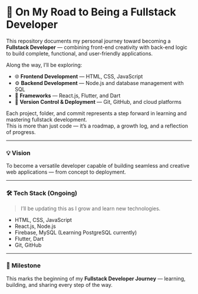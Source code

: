 # 🚀 On My Road to Being a Fullstack Developer

This repository documents my personal journey toward becoming a **Fullstack Developer** — combining front-end creativity with back-end logic to build complete, functional, and user-friendly applications.

Along the way, I’ll be exploring:

- 🌐 **Frontend Development** — HTML, CSS, JavaScript
- ⚙️ **Backend Development** — Node.js and database management with SQL
- 🧩 **Frameworks** — React.js, Flutter, and Dart 
- 🧠 **Version Control & Deployment** — Git, GitHub, and cloud platforms   

Each project, folder, and commit represents a step forward in learning and mastering fullstack development.  
This is more than just code — it’s a roadmap, a growth log, and a reflection of progress.

---

### 💡 Vision
To become a versatile developer capable of building seamless and creative web applications — from concept to deployment.

---

### 🛠 Tech Stack (Ongoing)
> I’ll be updating this as I grow and learn new technologies.

- HTML, CSS, JavaScript  
- React.js, Node.js  
- Firebase, MySQL (Learning PostgreSQL currently)
- Flutter, Dart
- Git, GitHub  

---

### 🏁 Milestone
This marks the beginning of my **Fullstack Developer Journey** — learning, building, and sharing every step of the way.
